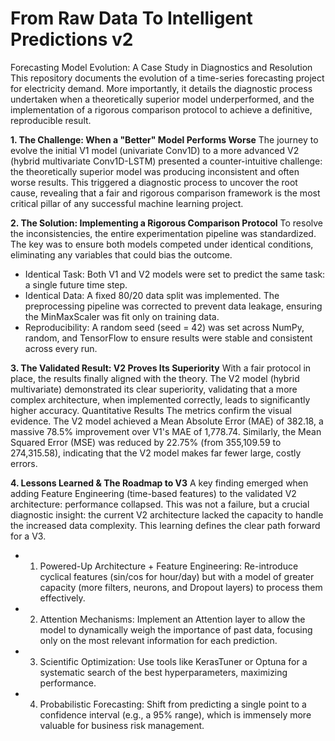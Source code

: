 # From Raw Data To Intelligent Predictions v2

Forecasting Model Evolution: A Case Study in Diagnostics and Resolution
This repository documents the evolution of a time-series forecasting project for electricity demand. More importantly, it details the diagnostic process undertaken when a theoretically superior model underperformed, and the implementation of a rigorous comparison protocol to achieve a definitive, reproducible result.

**1. The Challenge: When a "Better" Model Performs Worse**
The journey to evolve the initial V1 model (univariate Conv1D) to a more advanced V2 (hybrid multivariate Conv1D-LSTM) presented a counter-intuitive challenge: the theoretically superior model was producing inconsistent and often worse results.
This triggered a diagnostic process to uncover the root cause, revealing that a fair and rigorous comparison framework is the most critical pillar of any successful machine learning project.

**2. The Solution: Implementing a Rigorous Comparison Protocol**
To resolve the inconsistencies, the entire experimentation pipeline was standardized. The key was to ensure both models competed under identical conditions, eliminating any variables that could bias the outcome.
 * Identical Task: Both V1 and V2 models were set to predict the same task: a single future time step.
 * Identical Data: A fixed 80/20 data split was implemented. The preprocessing pipeline was corrected to prevent data leakage, ensuring the MinMaxScaler was fit only on training data.
 * Reproducibility: A random seed (seed = 42) was set across NumPy, random, and TensorFlow to ensure results were stable and consistent across every run.
   
**3. The Validated Result: V2 Proves Its Superiority**
With a fair protocol in place, the results finally aligned with the theory. The V2 model (hybrid multivariate) demonstrated its clear superiority, validating that a more complex architecture, when implemented correctly, leads to significantly higher accuracy.
Quantitative Results
The metrics confirm the visual evidence. The V2 model achieved a Mean Absolute Error (MAE) of 382.18, a massive 78.5% improvement over V1's MAE of 1,778.74. Similarly, the Mean Squared Error (MSE) was reduced by 22.75% (from 355,109.59 to 274,315.58), indicating that the V2 model makes far fewer large, costly errors.

**4. Lessons Learned & The Roadmap to V3**
A key finding emerged when adding Feature Engineering (time-based features) to the validated V2 architecture: performance collapsed. This was not a failure, but a crucial diagnostic insight: the current V2 architecture lacked the capacity to handle the increased data complexity. This learning defines the clear path forward for a V3.
 * 1. Powered-Up Architecture + Feature Engineering: Re-introduce cyclical features (sin/cos for hour/day) but with a model of greater capacity (more filters, neurons, and Dropout layers) to process them effectively.
 * 2. Attention Mechanisms: Implement an Attention layer to allow the model to dynamically weigh the importance of past data, focusing only on the most relevant information for each prediction.
 * 3. Scientific Optimization: Use tools like KerasTuner or Optuna for a systematic search of the best hyperparameters, maximizing performance.
 * 4. Probabilistic Forecasting: Shift from predicting a single point to a confidence interval (e.g., a 95% range), which is immensely more valuable for business risk management.
